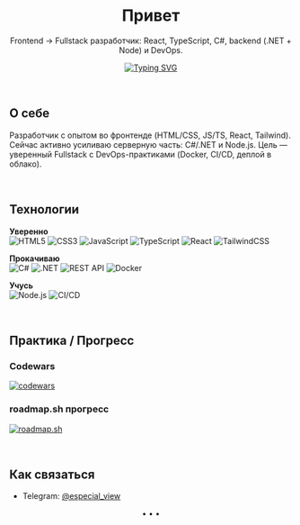 <!-- Profile README for GitHub user: AkToHuyC -->
<!-- Feel free to remove comments once настроишь всё под себя -->

<!-- ===== Header ===== -->
<h1 align="center">Привет</h1>
<p align="center">
  Frontend → Fullstack разработчик: React, TypeScript, C#, backend (.NET + Node) и DevOps.
</p>

<!-- Optional animated tagline (remove if не хочешь) -->
<p align="center">
  <a href="https://github.com/DenverCoder1/readme-typing-svg">
    <img src="https://readme-typing-svg.demolab.com/?lines=Frontend%20dev%20в%20пути%20к%20Fullstack;React%2C%20TypeScript%2C%20C%23%2C%20.NET%2C%20Node;Учусь%20DevOps%20%F0%9F%9A%80&font=Fira%20Code&center=true&width=500&height=45&color=36BCF7&vCenter=true&pause=1000&size=22" alt="Typing SVG" />
  </a>
</p>

<br/>

<!-- ===== About ===== -->
## О себе
Разработчик с опытом во фронтенде (HTML/CSS, JS/TS, React, Tailwind). Сейчас активно усиливаю серверную часть: C#/.NET и Node.js. Цель — уверенный Fullstack с DevOps-практиками (Docker, CI/CD, деплой в облако).

<br/>

<!-- ===== Tech Stack ===== -->
## Технологии

**Уверенно**  
![HTML5](https://img.shields.io/badge/HTML5-E34F26?logo=html5&logoColor=white)
![CSS3](https://img.shields.io/badge/CSS3-1572B6?logo=css3&logoColor=white)
![JavaScript](https://img.shields.io/badge/JavaScript-F7DF1E?logo=javascript&logoColor=black)
![TypeScript](https://img.shields.io/badge/TypeScript-3178C6?logo=typescript&logoColor=white)
![React](https://img.shields.io/badge/React-20232A?logo=react&logoColor=61DAFB)
![TailwindCSS](https://img.shields.io/badge/TailwindCSS-38B2AC?logo=tailwindcss&logoColor=white)

**Прокачиваю**  
![C#](https://img.shields.io/badge/C%23-239120?logo=csharp&logoColor=white)
![.NET](https://img.shields.io/badge/.NET-512BD4?logo=dotnet&logoColor=white)
![REST API](https://img.shields.io/badge/REST-02569B?logo=azurefunctions&logoColor=white)
![Docker](https://img.shields.io/badge/Docker-2496ED?logo=docker&logoColor=white)

**Учусь**  
![Node.js](https://img.shields.io/badge/Node.js-339933?logo=nodedotjs&logoColor=white)
![CI/CD](https://img.shields.io/badge/CI%2FCD-000000?logo=githubactions&logoColor=white)

<br/>

<!-- ===== Practice / Progress ===== -->
## Практика / Прогресс

### Codewars
[![codewars](https://www.codewars.com/users/AkToHuyC/badges/large)](https://www.codewars.com/users/AkToHuyC)

### roadmap.sh прогресс
[![roadmap.sh](https://roadmap.sh/card/wide/65d8952466cd6d03d2da188c?variant=dark&roadmaps=typescript%2Creact%2Cbackend%2Cfrontend)](https://roadmap.sh)

<br/>

<!-- ===== Contact ===== -->
## Как связаться
- Telegram: [@especial_view](https://t.me/especial_view)

<p align="center">• • •</p>
